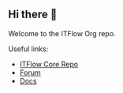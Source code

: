 ## Hi there 👋

Welcome to the ITFlow Org repo.

Useful links:
- [ITFlow Core Repo](https://github.com/itflow-org/itflow)
- [Forum](https://forum.itflow.org)
- [Docs](https://docs.itflow.org)
